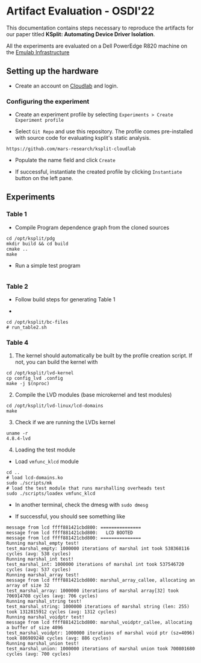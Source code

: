 # Artifact Evaluation - OSDI'22

This documentation contains steps necessary to reproduce the artifacts for our
paper titled **KSplit: Automating Device Driver Isolation**.

All the experiments are evaluated on a Dell PowerEdge R820 machine on the
[Emulab Infrastructure](https://www.emulab.net/apt/show-hardware.php?type=d820)


## Setting up the hardware

* Create an account on [Cloudlab](https://www.cloudlab.us/) and login.

### Configuring the experiment

* Create an experiment profile by selecting
  `Experiments > Create Experiment profile`

* Select `Git Repo` and use this repository. The profile comes pre-installed
  with source code for evaluating ksplit's static analysis.
```
https://github.com/mars-research/ksplit-cloudlab
```

* Populate the name field and click `Create`

* If successful, instantiate the created profile by clicking `Instantiate`
  button on the left pane.



## Experiments

### Table 1

* Compile Program dependence graph from the cloned sources
```
cd /opt/ksplit/pdg
mkdir build && cd build
cmake ..
make
```
* Run a simple test program
```

```

### Table 2
* Follow build steps for generating Table 1

*
```
cd /opt/ksplit/bc-files
# run_table2.sh
```

### Table 4
1. The kernel should automatically be built by the profile creation script. If
  not, you can build the kernel with
```
cd /opt/ksplit/lvd-kernel
cp config_lvd .config
make -j $(nproc)
```

2. Compile the LVD modules (base microkernel and test modules)
```
cd /opt/ksplit/lvd-linux/lcd-domains
make
```

3. Check if we are running the LVDs kernel
```
uname -r
4.8.4-lvd
```

4. Loading the test module

* Load `vmfunc_klcd` module
```
cd ..
# load lcd-domains.ko
sudo ./scripts/mk
# load the test module that runs marshalling overheads test
sudo ./scripts/loadex vmfunc_klcd
```

* In another terminal, check the dmesg with `sudo dmesg`

* If successful, you should see something  like
```
message from lcd ffff881421cbd800: ===============
message from lcd ffff881421cbd800:   LCD BOOTED
message from lcd ffff881421cbd800: ===============
Running marshal_empty test!
test_marshal_empty: 1000000 iterations of marshal int took 538368116 cycles (avg: 538 cycles)
Running marshal_int test!
test_marshal_int: 1000000 iterations of marshal int took 537546720 cycles (avg: 537 cycles)
Running marshal_array test!
message from lcd ffff881421cbd800: marshal_array_callee, allocating an array of size 32
test_marshal_array: 1000000 iterations of marshal array[32] took 706914708 cycles (avg: 706 cycles)
Running marshal_string test!
test_marshal_string: 1000000 iterations of marshal string (len: 255) took 1312815912 cycles (avg: 1312 cycles)
Running marshal_voidptr test!
message from lcd ffff881421cbd800: marshal_voidptr_callee, allocating a buffer of size 4096
test_marshal_voidptr: 1000000 iterations of marshal void ptr (sz=4096) took 886989248 cycles (avg: 886 cycles)
Running marshal_union test!
test_marshal_union: 1000000 iterations of marshal union took 700801680 cycles (avg: 700 cycles)
```
